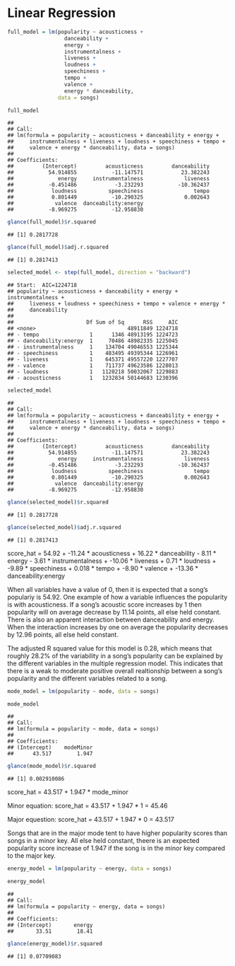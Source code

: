 Linear Regression
================

``` r
full_model = lm(popularity ~ acousticness +
                  danceability +
                  energy +
                  instrumentalness +
                  liveness +
                  loudness +
                  speechiness + 
                  tempo + 
                  valence +
                  energy * danceability,
                data = songs)

full_model
```

    ## 
    ## Call:
    ## lm(formula = popularity ~ acousticness + danceability + energy + 
    ##     instrumentalness + liveness + loudness + speechiness + tempo + 
    ##     valence + energy * danceability, data = songs)
    ## 
    ## Coefficients:
    ##         (Intercept)         acousticness         danceability  
    ##           54.914855           -11.147571            23.382243  
    ##              energy     instrumentalness             liveness  
    ##           -0.451486            -3.232293           -10.362437  
    ##            loudness          speechiness                tempo  
    ##            0.801449           -10.290325             0.002643  
    ##             valence  danceability:energy  
    ##           -8.969275           -12.958830

``` r
glance(full_model)$r.squared
```

    ## [1] 0.2817728

``` r
glance(full_model)$adj.r.squared
```

    ## [1] 0.2817413

``` r
selected_model <- step(full_model, direction = "backward")
```

    ## Start:  AIC=1224718
    ## popularity ~ acousticness + danceability + energy + instrumentalness + 
    ##     liveness + loudness + speechiness + tempo + valence + energy * 
    ##     danceability
    ## 
    ##                       Df Sum of Sq      RSS     AIC
    ## <none>                             48911849 1224718
    ## - tempo                1      1346 48913195 1224723
    ## - danceability:energy  1     70486 48982335 1225045
    ## - instrumentalness     1    134704 49046553 1225344
    ## - speechiness          1    483495 49395344 1226961
    ## - liveness             1    645371 49557220 1227707
    ## - valence              1    711737 49623586 1228013
    ## - loudness             1   1120218 50032067 1229883
    ## - acousticness         1   1232834 50144683 1230396

``` r
selected_model
```

    ## 
    ## Call:
    ## lm(formula = popularity ~ acousticness + danceability + energy + 
    ##     instrumentalness + liveness + loudness + speechiness + tempo + 
    ##     valence + energy * danceability, data = songs)
    ## 
    ## Coefficients:
    ##         (Intercept)         acousticness         danceability  
    ##           54.914855           -11.147571            23.382243  
    ##              energy     instrumentalness             liveness  
    ##           -0.451486            -3.232293           -10.362437  
    ##            loudness          speechiness                tempo  
    ##            0.801449           -10.290325             0.002643  
    ##             valence  danceability:energy  
    ##           -8.969275           -12.958830

``` r
glance(selected_model)$r.squared
```

    ## [1] 0.2817728

``` r
glance(selected_model)$adj.r.squared
```

    ## [1] 0.2817413

score\_hat = 54.92 + -11.24 \* acousticness + 16.22 \* danceability -
8.11 \* energy - 3.61 \* instrumentalness + -10.06 \* liveness + 0.71 \*
loudness + -9.89 \* speechiness + 0.018 \* tempo + -8.90 \* valence +
-13.36 \* danceability:energy

When all variables have a value of 0, then it is expected that a song’s
populariy is 54.92. One example of how a variable influences the
popularity is with acousticness. If a song’s acoustic score increases by
1 then popularity will on average decrease by 11.14 points, all else
held constant. There is also an apparent interaction between
danceability and energy. When the interaction increases by one on
average the popularity decreases by 12.96 points, all else held
constant.

The adjusted R squared value for this model is 0.28, which means that
roughly 28.2% of the variability in a song’s popularity can be explained
by the different variables in the multiple regression model. This
indicates that there is a weak to moderate positive overall realtionship
between a song’s popularity and the different variables related to a
song.

``` r
mode_model = lm(popularity ~ mode, data = songs)

mode_model
```

    ## 
    ## Call:
    ## lm(formula = popularity ~ mode, data = songs)
    ## 
    ## Coefficients:
    ## (Intercept)    modeMinor  
    ##      43.517        1.947

``` r
glance(mode_model)$r.squared
```

    ## [1] 0.002910086

score\_hat = 43.517 + 1.947 \* mode\_minor

Minor equation: score\_hat = 43.517 + 1.947 \* 1 = 45.46

Major equestion: score\_hat = 43.517 + 1.947 \* 0 = 43.517

Songs that are in the major mode tent to have higher popularity scores
than songs in a minor key. All else held constant, theere is an expected
popularity score increase of 1.947 if the song is in the minor key
compared to the major key.

``` r
energy_model = lm(popularity ~ energy, data = songs)

energy_model
```

    ## 
    ## Call:
    ## lm(formula = popularity ~ energy, data = songs)
    ## 
    ## Coefficients:
    ## (Intercept)       energy  
    ##       33.51        18.41

``` r
glance(energy_model)$r.squared
```

    ## [1] 0.07709083
